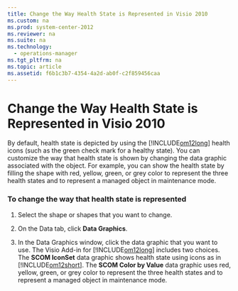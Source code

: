 ```yaml
---
title: Change the Way Health State is Represented in Visio 2010
ms.custom: na
ms.prod: system-center-2012
ms.reviewer: na
ms.suite: na
ms.technology: 
  - operations-manager
ms.tgt_pltfrm: na
ms.topic: article
ms.assetid: f6b1c3b7-4354-4a2d-ab0f-c2f859456caa
---
```

# Change the Way Health State is Represented in Visio 2010
By default, health state is depicted by using the [!INCLUDE[om12long](Token/om12long_md.md)] health icons \(such as the green check mark for a healthy state\). You can customize the way that health state is shown by changing the data graphic associated with the object. For example, you can show the health state by filling the shape with red, yellow, green, or grey color to represent the three health states and to represent a managed object in maintenance mode.

### To change the way that health state is represented

1.  Select the shape or shapes that you want to change.

2.  On the Data tab, click **Data Graphics**.

3.  In the Data Graphics window, click the data graphic that you want to use. The Visio Add\-in for [!INCLUDE[om12long](Token/om12long_md.md)] includes two choices. The **SCOM IconSet** data graphic shows health state using icons as in [!INCLUDE[om12short](Token/om12short_md.md)]. The **SCOM Color by Value** data graphic uses red, yellow, green, or grey color to represent the three health states and to represent a managed object in maintenance mode.


